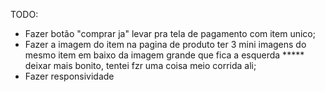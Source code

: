 TODO:

 - Fazer botão "comprar ja" levar pra tela de pagamento com item unico;
 - Fazer a imagem do item na pagina de produto ter 3 mini imagens do mesmo item em baixo da imagem grande que fica a esquerda ***** deixar mais bonito, tentei fzr uma coisa meio corrida ali;
 - Fazer responsividade
